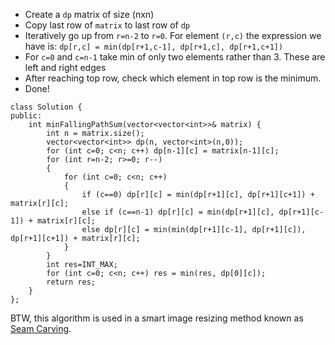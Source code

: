 - Create a `dp` matrix of size (nxn)
- Copy last row of `matrix` to last row of `dp`
- Iteratively go up from `r=n-2` to `r=0`. For element `(r,c)` the expression we have is: `dp[r,c] = min(dp[r+1,c-1], dp[r+1,c], dp[r+1,c+1])`
- For `c=0` and `c=n-1` take min of only two elements rather than 3. These are left and right edges
- After reaching top row, check which element in top row is the minimum.
- Done!


```
class Solution {
public:
    int minFallingPathSum(vector<vector<int>>& matrix) {
        int n = matrix.size();
        vector<vector<int>> dp(n, vector<int>(n,0));
        for (int c=0; c<n; c++) dp[n-1][c] = matrix[n-1][c];
        for (int r=n-2; r>=0; r--)
        {
            for (int c=0; c<n; c++)
            {
                if (c==0) dp[r][c] = min(dp[r+1][c], dp[r+1][c+1]) + matrix[r][c];
                else if (c==n-1) dp[r][c] = min(dp[r+1][c], dp[r+1][c-1]) + matrix[r][c];
                else dp[r][c] = min(min(dp[r+1][c-1], dp[r+1][c]), dp[r+1][c+1]) + matrix[r][c];
            }
        }
        int res=INT_MAX;
        for (int c=0; c<n; c++) res = min(res, dp[0][c]);
        return res;
    }
};
```

BTW, this algorithm is used in a smart image resizing method known as [Seam Carving](https://en.wikipedia.org/wiki/Seam_carving).
